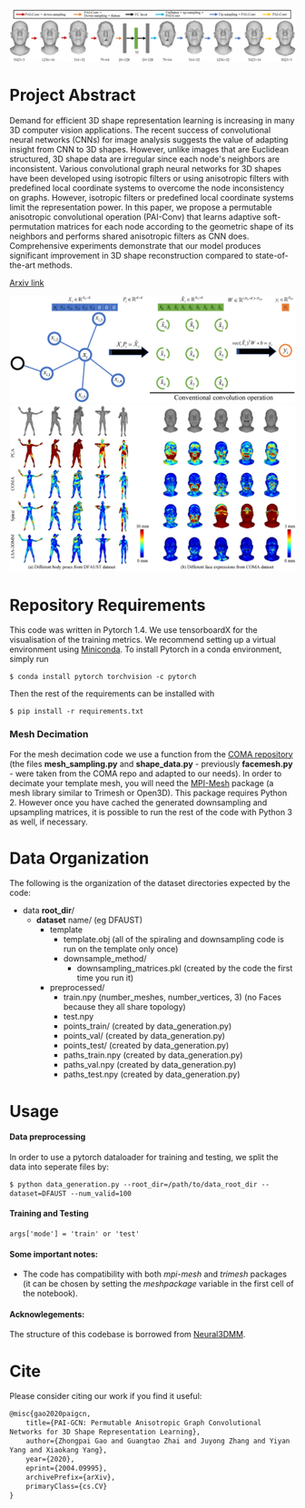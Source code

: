 

![PaiNeural3DMM architecture](images/architecture.png "PaiNeural3DMM architecture")
# Project Abstract 
Demand for efficient 3D shape representation learning is increasing in many 3D computer vision applications. The recent success of convolutional neural networks (CNNs) for image analysis suggests the value of adapting insight from CNN to 3D shapes. However, unlike images that are Euclidean structured, 3D shape data are irregular since each node's neighbors are inconsistent. Various convolutional graph neural networks for 3D shapes have been developed using isotropic filters or using anisotropic filters with predefined local coordinate systems to overcome the node inconsistency on graphs. However, isotropic filters or predefined local coordinate systems limit the representation power. In this paper, we propose a permutable anisotropic convolutional operation (PAI-Conv) that learns adaptive soft-permutation matrices for each node according to the geometric shape of its neighbors and performs shared anisotropic filters as CNN does. Comprehensive experiments demonstrate that our model produces significant improvement in 3D shape reconstruction compared to state-of-the-art methods.

[Arxiv link](https://arxiv.org/abs/2004.09995)

![Pai-Conv](images/pai-gcn.png "Pai-Conv operation")
![Results](images/results.png "Results")

# Repository Requirements

This code was written in Pytorch 1.4. We use tensorboardX for the visualisation of the training metrics. We recommend setting up a virtual environment using [Miniconda](https://docs.conda.io/en/latest/miniconda.html). To install Pytorch in a conda environment, simply run 

```
$ conda install pytorch torchvision -c pytorch
```

Then the rest of the requirements can be installed with 

```
$ pip install -r requirements.txt
```

### Mesh Decimation
For the mesh decimation code we use a function from the [COMA repository](https://github.com/anuragranj/coma) (the files **mesh_sampling.py** and **shape_data.py** - previously **facemesh.py** - were taken from the COMA repo and adapted to our needs). In order to decimate your template mesh, you will need the [MPI-Mesh](https://github.com/MPI-IS/mesh) package (a mesh library similar to Trimesh or Open3D).  This package requires Python 2. However once you have cached the generated downsampling and upsampling matrices, it is possible to run the rest of the code with Python 3 as well, if necessary.


# Data Organization

The following is the organization of the dataset directories expected by the code:

* data **root_dir**/
  * **dataset** name/ (eg DFAUST)
    * template
      * template.obj (all of the spiraling and downsampling code is run on the template only once)
      * downsample_method/
        * downsampling_matrices.pkl (created by the code the first time you run it)
    * preprocessed/
      * train.npy (number_meshes, number_vertices, 3) (no Faces because they all share topology)
      * test.npy 
      * points_train/ (created by data_generation.py)
      * points_val/ (created by data_generation.py)
      * points_test/ (created by data_generation.py)
      * paths_train.npy (created by data_generation.py)
      * paths_val.npy (created by data_generation.py)
      * paths_test.npy (created by data_generation.py)

# Usage

#### Data preprocessing 

In order to use a pytorch dataloader for training and testing, we split the data into seperate files by:

```
$ python data_generation.py --root_dir=/path/to/data_root_dir --dataset=DFAUST --num_valid=100
```

#### Training and Testing

```
args['mode'] = 'train' or 'test'
```

#### Some important notes:
* The code has compatibility with both _mpi-mesh_ and _trimesh_ packages (it can be chosen by setting the _meshpackage_ variable in the first cell of the notebook).

#### Acknowlegements:

The structure of this codebase is borrowed from [Neural3DMM](https://github.com/gbouritsas/Neural3DMM).

# Cite

Please consider citing our work if you find it useful:

```
@misc{gao2020paigcn,
    title={PAI-GCN: Permutable Anisotropic Graph Convolutional Networks for 3D Shape Representation Learning},
    author={Zhongpai Gao and Guangtao Zhai and Juyong Zhang and Yiyan Yang and Xiaokang Yang},
    year={2020},
    eprint={2004.09995},
    archivePrefix={arXiv},
    primaryClass={cs.CV}
}
```